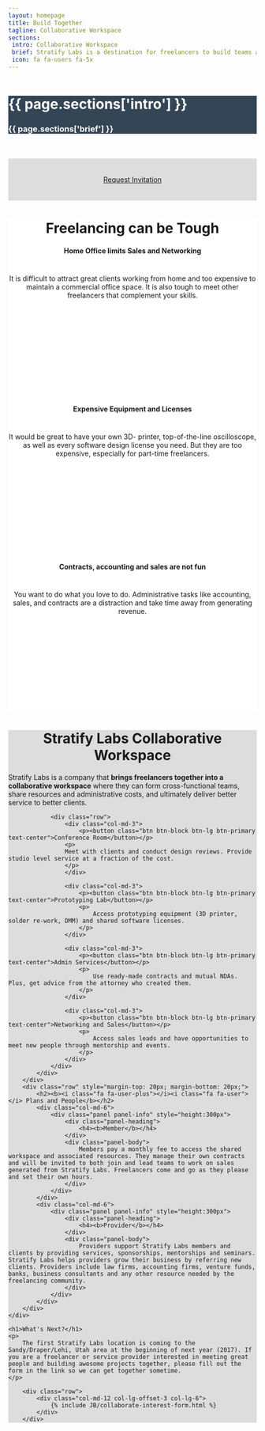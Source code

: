 ```yaml
---
layout: homepage
title: Build Together
tagline: Collaborative Workspace
sections:
 intro: Collaborative Workspace
 brief: Stratify Labs is a destination for freelancers to build teams and amazing products
 icon: fa fa-users fa-5x
---
```


<div style="background: #344555; color: #fff;">
<div class="container">
	<div class="row" style="margin-top: 50px; margin-bottom: 50px;">
		<div class="col-md-3 text-center">
			<h1><i class="{{ page.sections['icon'] }}"></i></h1>
		</div>
		<div class="col-md-9">
			<h1><b>{{ page.sections['intro'] }}</b></h1>
			<h3>{{ page.sections['brief'] }}</h3>
		</div>
	</div>
</div>
</div>

<div style="background: #ddd;">
	<div class="container" style="padding-top: 20px; padding-bottom: 20px;">
		<p>
			<center>
				<a class="btn btn-lg btn-success" href="{{ BASE_PATH }}/collaborate-interest-form/">Request Invitation</a>
			</center>
		</p>
	</div>
</div>

<div style="background: #fff;">
	<div class="container">
		<center><h1>Freelancing can be Tough</h1></center>
		<div class="row" style="margin-top: 20px; margin-bottom: 20px; text-align: center">
			<div class="col-md-4">
				<div class="panel panel-default" style="height:300px">
				<div class="panel-body">
					<h4><b>Home Office limits Sales and Networking</b></h4>
					<h1><b><i class="fa fa-remove"></i></b></h1>
					<p>It is difficult to attract great clients working from home and too expensive to maintain a commercial office space. It is also tough to meet other freelancers that complement your skills.</p>
				</div>
				</div>
			</div>
			<div class="col-md-4">
				<div class="panel panel-default" style="height:300px">
				<div class="panel-body">
					<h4><b>Expensive Equipment and Licenses</b></h4>
					<h1><b><i class="fa fa-remove"></i></b></h1>
					<p>It would be great to have your own 3D- printer, top-of-the-line oscilloscope, as well as every software design license you need. But they are too expensive, especially for part-time freelancers.</p>
				</div>
				</div>
			</div>
			<div class="col-md-4">
				<div class="panel panel-default" style="height:300px">
				<div class="panel-body">
					<h4><b>Contracts, accounting and sales are not fun</b></h4>
					<h1><b><i class="fa fa-remove"></i></b></h1>
					<p>You want to do what you love to do. Administrative tasks like accounting, sales, and contracts are a distraction and take time away from generating revenue.</p>
				</div>
				</div>
			</div>
		</div>
	</div>
</div>



<div style="background: #ddd;">
	<div class="container">
		<div class="row" style="margin-top: 20px; margin-bottom: 20px;">
			<div class="col-md-12">
				<center><h1><b><i class="fa fa-wrench"></i> Stratify Labs Collaborative Workspace</b></h1></center>
				<p>
				Stratify Labs is a company that <b>brings freelancers together into a collaborative workspace</b> where they can form cross-functional teams, share resources and administrative costs, and ultimately deliver better service to better clients.
				</p>


				<div class="row">
					<div class="col-md-3">
						<p><button class="btn btn-block btn-lg btn-primary text-center">Conference Room</button></p>
					<p>
					Meet with clients and conduct design reviews. Provide studio level service at a fraction of the cost.
					</p>
					</div>

					<div class="col-md-3">
						<p><button class="btn btn-block btn-lg btn-primary text-center">Prototyping Lab</button></p>
						<p>
							Access prototyping equipment (3D printer, solder re-work, DMM) and shared software licenses.
						</p>
					</div>

					<div class="col-md-3">
						<p><button class="btn btn-block btn-lg btn-primary text-center">Admin Services</button></p>
						<p>
							Use ready-made contracts and mutual NDAs. Plus, get advice from the attorney who created them.
						</p>
					</div>

					<div class="col-md-3">
						<p><button class="btn btn-block btn-lg btn-primary text-center">Networking and Sales</button></p>
						<p>
							Access sales leads and have opportunities to meet new people through mentorship and events.
						</p>
					</div>
				</div>
			</div>
		</div>
		<div class="row" style="margin-top: 20px; margin-bottom: 20px;">
			<h2><b><i class="fa fa-user-plus"></i><i class="fa fa-user"></i> Plans and People</b></h2>
			<div class="col-md-6">
				<div class="panel panel-info" style="height:300px">
					<div class="panel-heading">
						<h4><b>Member</b></h4>
					</div>
					<div class="panel-body">
						Members pay a monthly fee to access the shared workspace and associated resources. They manage their own contracts and will be invited to both join and lead teams to work on sales generated from Stratify Labs. Freelancers come and go as they please and set their own hours.
					</div>
				</div>
			</div>
			<div class="col-md-6">
				<div class="panel panel-info" style="height:300px">
					<div class="panel-heading">
						<h4><b>Provider</b></h4>
					</div>
					<div class="panel-body">
						Providers support Stratify Labs members and clients by providing services, sponsorships, mentorships and seminars. Stratify Labs helps providers grow their business by referring new clients. Providers include law firms, accounting firms, venture funds, banks, business consultants and any other resource needed by the freelancing community.
					</div>
				</div>
			</div>
		</div>
	</div>
</div>

<div class="container">

	<h1>What's Next?</h1>
	<p>
		The first Stratify Labs location is coming to the Sandy/Draper/Lehi, Utah area at the beginning of next year (2017). If you are a freelancer or service provider interested in meeting great people and building awesome projects together, please fill out the form in the link so we can get together sometime.
	</p>

<!-- 	<p>
		<center>
			<a class="btn btn-lg btn-success" href="https://goo.gl/forms/VnVBA4hD4JaxN8PD3" target="_blank">Interest Form</a>
		</center>
	</p> -->
		<div class="row">
			<div class="col-md-12 col-lg-offset-3 col-lg-6">
				{% include JB/collaborate-interest-form.html %}
			</div>
		</div>

</div>





